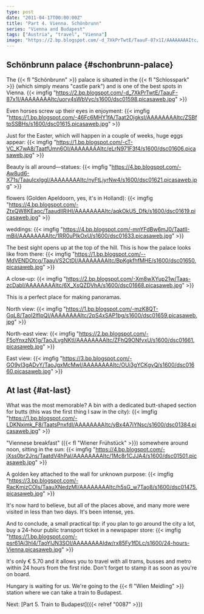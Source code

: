 ```yaml
---
type: post
date: "2011-04-17T00:00:00Z"
title: "Part 4. Vienna. Schönbrunn"
series: "Vienna and Budapest"
tags: ["Austria", "travel", "Vienna"]
image: "https://2.bp.blogspot.com/-d_7XkPrTwtE/TaauF-87x1I/AAAAAAAAItc/uory4sWbVyc/s1600/dsc01598.picasaweb.jpg"
---
```


## Schönbrunn palace {#schonbrunn-palace}

The {{< fl "Schönbrunn" >}} palace is situated in the {{< fl "Schlosspark" >}} (which simply means "castle park") and is one of the best spots in Vienna.
{{< imgfig "https://2.bp.blogspot.com/-d_7XkPrTwtE/TaauF-87x1I/AAAAAAAAItc/uory4sWbVyc/s1600/dsc01598.picasaweb.jpg" >}}

<!--more-->

Even horses screw up their eyes in enjoyment:
{{< imgfig "https://1.bp.blogspot.com/-46Fc6MHY1fA/Taat2OjgksI/AAAAAAAAItc/ZSBftpSSBHs/s1600/dsc01615.picasaweb.jpg" >}}

Just for the Easter, which will happen in a couple of weeks, huge eggs appear:
{{< imgfig "https://1.bp.blogspot.com/-cT-VC_K7wA8/TaatfUmn6OI/AAAAAAAAItc/eLrN971F3f4/s1600/dsc01606.picasaweb.jpg" >}}

Beauty is all around—statues:
{{< imgfig "https://4.bp.blogspot.com/-Aw8ud6-X71s/TaauIcxlggI/AAAAAAAAItc/nyFtLjyrNw4/s1600/dsc01621.picasaweb.jpg" >}}

flowers (Golden Apeldoorn, yes, it's in Holland):
{{< imgfig "https://4.bp.blogspot.com/-ZtxQW8KEaqc/TaaudIlRiHI/AAAAAAAAItc/aqkOkU5_Dfk/s1600/dsc01619.picasaweb.jpg" >}}

weddings:
{{< imgfig "https://4.bp.blogspot.com/-mnYFdBw6mJ0/TaatlI-mBiI/AAAAAAAAItc/1RR0uPIkOxU/s1600/dsc01633.picasaweb.jpg" >}}

The best sight opens up at the top of the hill. This is how the palace looks like from there:
{{< imgfig "https://1.bp.blogspot.com/--MdVENDOtcg/TaauVS2CtDI/AAAAAAAAItc/BpKgkfhfMHE/s1600/dsc01650.picasaweb.jpg" >}}

A close-up:
{{< imgfig "https://2.bp.blogspot.com/-Xm8wXYup21w/Taas-zcDabI/AAAAAAAAItc/6X_XsQZDVhA/s1600/dsc01668.picasaweb.jpg" >}}

This is a perfect place for making panoramas.

North view:
{{< imgfig "https://1.bp.blogspot.com/-mzK8QT-GqL8/TaoI2lflpQI/AAAAAAAAItc/2pS4xSAP1bg/s1600/dsc01659.picasaweb.jpg" >}}

North-east view:
{{< imgfig "https://2.bp.blogspot.com/-F5oYnxzNX1g/TaoJLvgNKtI/AAAAAAAAItc/ZFhQ9ONfvxU/s1600/dsc01661.picasaweb.jpg" >}}

East view:
{{< imgfig "https://3.bp.blogspot.com/-GO9yI3gADvY/TaoJgxMcMwI/AAAAAAAAItc/OUi3gYCKgyQ/s1600/dsc01660.picasaweb.jpg" >}}

## At last {#at-last}

What was the most memorable? A bin with a dedicated butt-shaped section for butts (this was the first thing I saw in the city):
{{< imgfig "https://1.bp.blogspot.com/-LDKNximk_F8/TaatsPnxfdI/AAAAAAAAItc/yBx4A7iYNsc/s1600/dsc01384.picasaweb.jpg" >}}

"Viennese breakfast" ({{< fl "Wiener Frühstück" >}}) somewhere around noon, sitting in the sun:
{{< imgfig "https://4.bp.blogspot.com/-jXss0br2Jns/TaatdV4hPaI/AAAAAAAAItc/1Mc8r1CJJA4/s1600/dsc01501.picasaweb.jpg" >}}

A golden key attached to the wall for unknown purpose:
{{< imgfig "https://3.bp.blogspot.com/-RacKmjzCOIs/TaauXNedzMI/AAAAAAAAItc/h5sG_w7Tao8/s1600/dsc01475.picasaweb.jpg" >}}

It's now hard to believe, but all of the places above, and many more were visited in less than two days. It's been intense, yes.

And to conclude, a small practical tip: if you plan to go around the city a lot, buy a 24-hour public transport ticket in a newspaper store:
{{< imgfig "https://1.bp.blogspot.com/-psr61Ai3hI4/TaoYIJN3SOI/AAAAAAAAIdw/rx85Fy1fDLc/s1600/24-hours-Vienna.picasaweb.jpg" >}}

It's only € 5.70 and it allows you to travel with all trams, busses and metro within 24 hours from the first ride. Don't forget to stamp it as soon as you're on board.

Hungary is waiting for us. We're going to the {{< fl "Wien Meidling" >}} station where we can take a train to Budapest.

Next: [Part 5. Train to Budapest]({{< relref "0087" >}})
